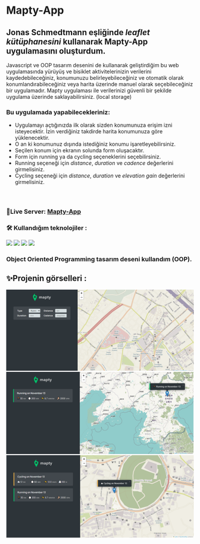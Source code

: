 # Mapty-App
## Jonas Schmedtmann eşliğinde  *leaflet kütüphanesini* kullanarak Mapty-App uygulamasını oluşturdum.
Javascript ve OOP tasarım desenini de kullanarak geliştirdiğim bu web uygulamasında yürüyüş ve bisiklet aktivitelerinizin verilerini kaydedebileceğiniz, konumunuzu belirleyebileceğiniz ve otomatik olarak konumlandırabileceğiniz veya harita üzerinde manuel olarak seçebileceğiniz bir uygulamadır. Mapty uygulaması ile verilerinizi güvenli bir şekilde uygulama üzerinde saklayabilirsiniz. (local storage)
### Bu uygulamada yapabilecekleriniz:
* Uygulamayı açtığınızda ilk olarak sizden konumunuza erişim izni isteyecektir. İzin verdiğiniz takdirde harita konumunuza göre yüklenecektir.
* O an ki konumunuz dışında istediğiniz konumu işaretleyebilirsiniz.
* Seçilen konum için ekranın solunda form oluşacaktır.
* Form için running ya da cycling seçeneklerini seçebilirsiniz.
* Running seçeneği için *distance*, *duration* ve *cadence* değerlerini girmelisiniz.
* Cycling seçeneği için *distance*, *duration* ve *elevation gain* değerlerini girmelisiniz.
<br>

## <h3>🔴Live Server: <a href="https://mapty-app-betul.netlify.app/">Mapty-App</a></h3>

 ###  🛠 Kullandığım teknolojiler :
 <img src="https://img.shields.io/badge/-JavaScript-blue?style=flat&logo=javascript"/> <img src="https://img.shields.io/badge/-CSS-pink?style=flat&logo=css"/> <img src="https://img.shields.io/badge/-HTML5-E34F26?style=flat&logo=html5&logoColor=white"> <a href="https://leafletjs.com/reference.html"><img src="https://img.shields.io/badge/Leaflet-gray"></a> 
 
### Object Oriented Programming tasarım deseni kullandım (OOP).

## ✨Projenin görselleri :
![Mapty-App](img/maptyForm.png)
![Mapty-App](img/mapty.png)
![Mapty-App](img/maptyCycling.png)

